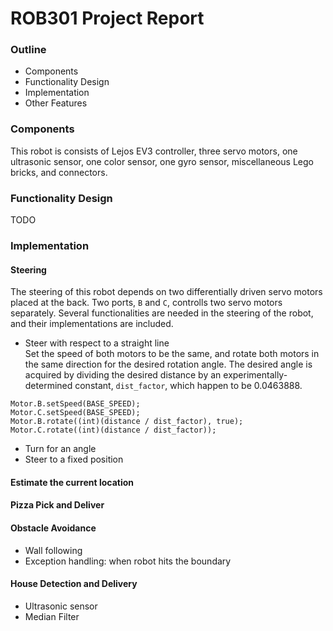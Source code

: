 ROB301 Project Report
===
### Outline
- Components
- Functionality Design
- Implementation
- Other Features

### Components  
This robot is consists of Lejos EV3 controller, three servo motors, one ultrasonic sensor, one color sensor, one gyro sensor, miscellaneous Lego bricks, and connectors.  

### Functionality Design
TODO


### Implementation
#### Steering
The steering of this robot depends on two differentially driven servo motors placed at the back. Two ports, `B` and `C`, controlls two servo motors separately. Several functionalities are needed in the steering of the robot, and their implementations are included.   
  - Steer with respect to a straight line  
  Set the speed of both motors to be the same, and rotate both motors in the same direction for the desired rotation angle. The desired angle is acquired by dividing the desired distance by an experimentally-determined constant, `dist_factor`, which happen to be $0.0463888$.
  ```
  Motor.B.setSpeed(BASE_SPEED);
  Motor.C.setSpeed(BASE_SPEED);
  Motor.B.rotate((int)(distance / dist_factor), true);
  Motor.C.rotate((int)(distance / dist_factor));
  ```
  - Turn for an angle  
  - Steer to a fixed position  

#### Estimate the current location  

#### Pizza Pick and Deliver  

#### Obstacle Avoidance
- Wall following
- Exception handling: when robot hits the boundary  

#### House Detection and Delivery
- Ultrasonic sensor
- Median Filter  

